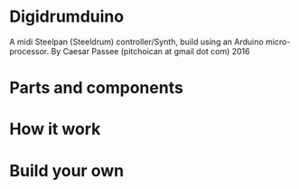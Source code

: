 # Digidrumduino
A midi Steelpan (Steeldrum) controller/Synth,
build using an Arduino micro-processor.
By Caesar Passee
(pitchoican at gmail dot com)
2016

# Parts and components

# How it work

# Build your own

